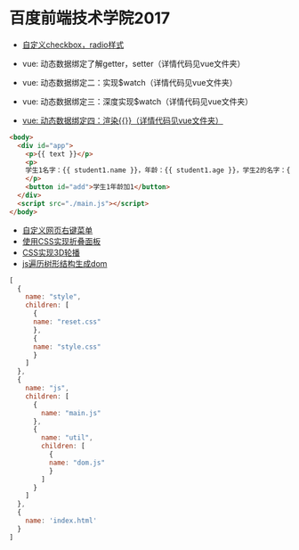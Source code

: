 # 百度前端技术学院2017

* [自定义checkbox，radio样式](https://ppphs.github.io/IFE2017/%E8%87%AA%E5%AE%9A%E4%B9%89checkbox%EF%BC%8Cradio%E6%A0%B7%E5%BC%8F/index.html)

* vue: 动态数据绑定了解getter，setter（详情代码见vue文件夹）
* vue: 动态数据绑定二：实现$watch（详情代码见vue文件夹）
* vue: 动态数据绑定三：深度实现$watch（详情代码见vue文件夹）
* [vue: 动态数据绑定四：渲染{{}}（详情代码见vue文件夹）](https://ppphs.github.io/IFE2017/vue/%E5%8A%A8%E6%80%81%E6%95%B0%E6%8D%AE%E7%BB%91%E5%AE%9A%E5%9B%9B%EF%BC%9A%E6%B8%B2%E6%9F%93%7B%7B%7D%7D/index.html)
```html
<body>
  <div id="app">
    <p>{{ text }}</p>
    <p>
    学生1名字：{{ student1.name }}，年龄：{{ student1.age }}，学生2的名字：{{ student2.name }}，年龄：{{student2.age}}，两个人的总年龄：{{ student1.age + student2.age }}
    </p>
    <button id="add">学生1年龄加1</button>
  </div>
  <script src="./main.js"></script>
</body>
```

* [自定义网页右键菜单](https://ppphs.github.io/IFE2017/%E8%87%AA%E5%AE%9A%E4%B9%89%E7%BD%91%E9%A1%B5%E5%8F%B3%E9%94%AE%E8%8F%9C%E5%8D%95/index.html)
* [使用CSS实现折叠面板](https://ppphs.github.io/IFE2017/%E4%BD%BF%E7%94%A8CSS%E5%AE%9E%E7%8E%B0%E6%8A%98%E5%8F%A0%E9%9D%A2%E6%9D%BF/index.html)
* [CSS实现3D轮播](https://ppphs.github.io/IFE2017/CSS3%E5%AE%9E%E7%8E%B03D%20%E8%BD%AE%E6%92%AD%E5%9B%BE/index.html)
* [js遍历树形结构生成dom](https://ppphs.github.io/IFE2017/%E5%AE%9E%E7%8E%B0%E6%A0%91%E5%BD%A2%E7%BB%84%E4%BB%B6/index.html)
```javascript
[
  {
    name: "style",
    children: [
      {
      name: "reset.css"
      },
      {
      name: "style.css"
      }
    ]
  },
  {
    name: "js",
    children: [
      {
        name: "main.js"
      },
      {
        name: "util",
        children: [
          {
          name: "dom.js"
          }
        ]
      }
    ]
  },
  {
    name: 'index.html'
  }
]
```